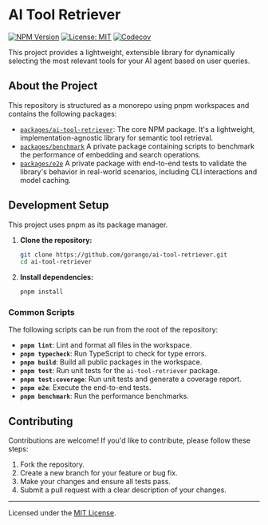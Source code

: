 # AI Tool Retriever

[![NPM Version](https://img.shields.io/npm/v/ai-tool-retriever.svg)](https://www.npmjs.com/package/ai-tool-retriever)
[![License: MIT](https://img.shields.io/badge/License-MIT-yellow.svg)](https://opensource.org/licenses/MIT)
[![Codecov](https://img.shields.io/codecov/c/github/gorango/ai-tool-retriever/master)](https://codecov.io/github/gorango/ai-tool-retriever)

This project provides a lightweight, extensible library for dynamically selecting the most relevant tools for your AI agent based on user queries.

## About the Project

This repository is structured as a monorepo using pnpm workspaces and contains the following packages:

-   [`packages/ai-tool-retriever`](/packages/ai-tool-retriever): The core NPM package. It's a lightweight, implementation-agnostic library for semantic tool retrieval.
-   [`packages/benchmark`](/packages/benchmark) A private package containing scripts to benchmark the performance of embedding and search operations.
-   [`packages/e2e`](/packages/e2e/) A private package with end-to-end tests to validate the library's behavior in real-world scenarios, including CLI interactions and model caching.

## Development Setup

This project uses pnpm as its package manager.

1.  **Clone the repository:**
    ```bash
    git clone https://github.com/gorango/ai-tool-retriever.git
    cd ai-tool-retriever
    ```

2.  **Install dependencies:**
    ```bash
    pnpm install
    ```

### Common Scripts

The following scripts can be run from the root of the repository:

-   **`pnpm lint`**: Lint and format all files in the workspace.
-   **`pnpm typecheck`**: Run TypeScript to check for type errors.
-   **`pnpm build`**: Build all public packages in the workspace.
-   **`pnpm test`**: Run unit tests for the `ai-tool-retriever` package.
-   **`pnpm test:coverage`**: Run unit tests and generate a coverage report.
-   **`pnpm e2e`**: Execute the end-to-end tests.
-   **`pnpm benchmark`**: Run the performance benchmarks.

## Contributing

Contributions are welcome! If you'd like to contribute, please follow these steps:

1.  Fork the repository.
2.  Create a new branch for your feature or bug fix.
3.  Make your changes and ensure all tests pass.
4.  Submit a pull request with a clear description of your changes.

---

Licensed under the [MIT License](https://github.com/gorango/ai-tool-retriever/tree/main/LICENSE).
